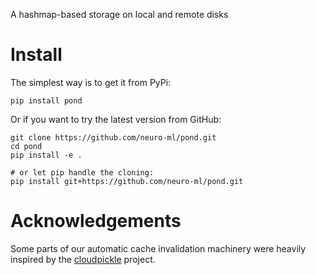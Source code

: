 A hashmap-based storage on local and remote disks

# Install

The simplest way is to get it from PyPi:

```shell
pip install pond
```

Or if you want to try the latest version from GitHub:

```shell
git clone https://github.com/neuro-ml/pond.git
cd pond
pip install -e .

# or let pip handle the cloning:
pip install git+https://github.com/neuro-ml/pond.git
```

# Acknowledgements

Some parts of our automatic cache invalidation machinery were heavily inspired by
the [cloudpickle](https://github.com/cloudpipe/cloudpickle) project.
